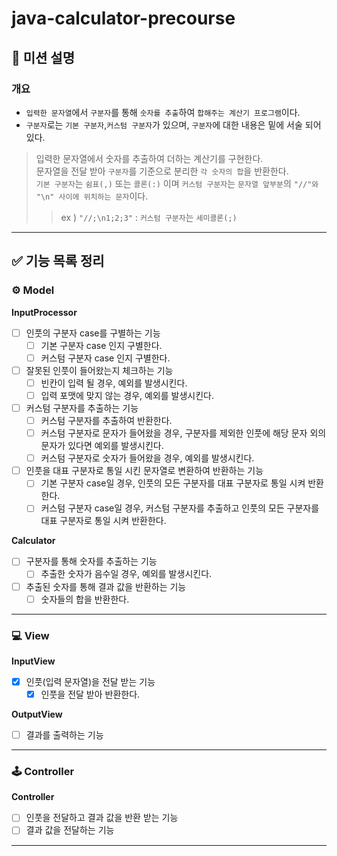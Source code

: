 # java-calculator-precourse

## 🚀 미션 설명

### 개요

- `입력한 문자열`에서 `구분자`를 통해 `숫자를 추출`하여
  `합해주는 계산기 프로그램`이다.
- `구분자`로는 `기본 구분자`,`커스텀 구분자`가 있으며, `구분자`에 대한 내용은
  밑에 서술 되어있다.

> 입력한 문자열에서 숫자를 추출하여 더하는 계산기를 구현한다.  
> 문자열을 전달 받아 `구분자`를 기준으로 분리한 `각 숫자의 합`을 반환한다.  
> `기본 구분자`는 `쉼표(,)` 또는 `콜론(:)` 이며 `커스텀 구분자`는 `문자열 앞부분`의
> `"//"와 "\n" 사이에 위치하는 문자`이다.
>> ex ) `"//;\n1;2;3"` : `커스텀 구분자`는 `세미콜론(;)`
---

## ✅ 기능 목록 정리

### **⚙️ Model**

**InputProcessor**

- [ ]  인풋의 구분자 case를 구별하는 기능
    - [ ]  기본 구분자 case 인지 구별한다.
    - [ ]  커스텀 구분자 case 인지 구별한다.
- [ ]  잘못된 인풋이 들어왔는지 체크하는 기능
    - [ ]  빈칸이 입력 될 경우, 예외를 발생시킨다.
    - [ ]  입력 포맷에 맞지 않는 경우, 예외를 발생시킨다.
- [ ]  커스텀 구분자를 추출하는 기능
    - [ ]  커스텀 구분자를 추출하여 반환한다.
    - [ ]  커스텀 구분자로 문자가 들어왔을 경우, 구분자를 제외한 인풋에 해당 문자 외의 문자가 있다면 예외를 발생시킨다.
    - [ ]  커스텀 구분자로 숫자가 들어왔을 경우, 예외를 발생시킨다.
- [ ]  인풋을 대표 구분자로 통일 시킨 문자열로 변환하여 반환하는 기능
    - [ ]  기본 구분자 case일 경우, 인풋의 모든 구분자를 대표 구분자로 통일 시켜 반환한다.
    - [ ]  커스텀 구분자 case일 경우, 커스텀 구분자를 추출하고 인풋의 모든 구분자를 대표 구분자로 통일 시켜 반환한다.

**Calculator**

- [ ]  구분자를 통해 숫자를 추출하는 기능
    - [ ]  추출한 숫자가 음수일 경우, 예외를 발생시킨다.
- [ ]  추출된 숫자를 통해 결과 값을 반환하는 기능
    - [ ]  숫자들의 합을 반환한다.

---

### **💻 View**

**InputView**

- [x]  인풋(입력 문자열)을 전달 받는 기능
    - [x] 인풋을 전달 받아 반환한다.

**OutputView**

- [ ]  결과를 출력하는 기능

---

### **🕹️ Controller**

**Controller**

- [ ]  인풋을 전달하고 결과 값을 반환 받는 기능
- [ ]  결과 값을 전달하는 기능

---